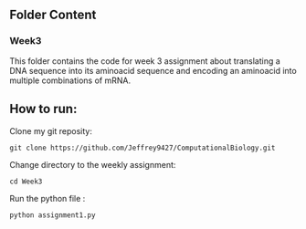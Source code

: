 ## Folder Content

### Week3

  This folder contains the code for week 3 assignment about translating a DNA sequence into its aminoacid sequence and encoding an aminoacid into multiple combinations of mRNA.

## How to run: 
Clone my git reposity:

```
git clone https://github.com/Jeffrey9427/ComputationalBiology.git
```

Change directory to the weekly assignment: 

```
cd Week3
```

Run the python file :

```
python assignment1.py
```
